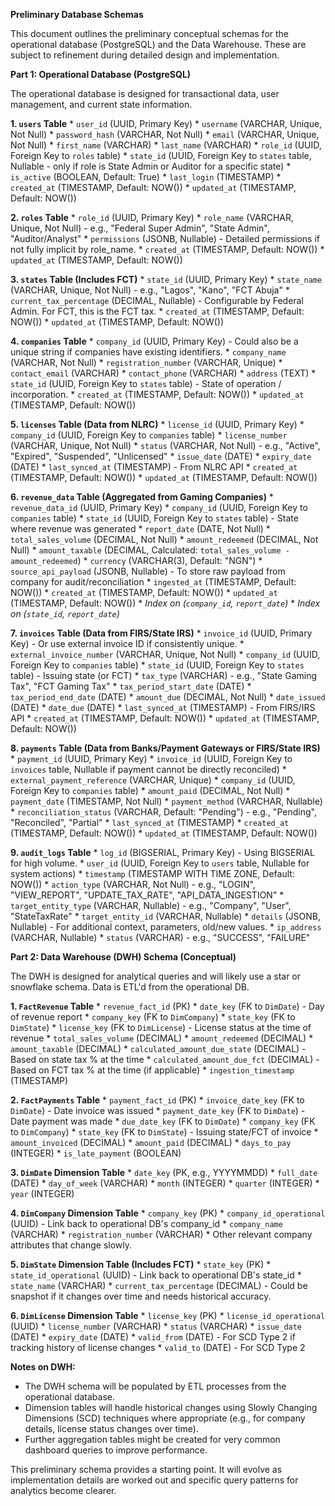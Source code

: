 **Preliminary Database Schemas**

This document outlines the preliminary conceptual schemas for the operational database (PostgreSQL) and the Data Warehouse. These are subject to refinement during detailed design and implementation.

**Part 1: Operational Database (PostgreSQL)**

The operational database is designed for transactional data, user management, and current state information.

**1. `users` Table**
    *   `user_id` (UUID, Primary Key)
    *   `username` (VARCHAR, Unique, Not Null)
    *   `password_hash` (VARCHAR, Not Null)
    *   `email` (VARCHAR, Unique, Not Null)
    *   `first_name` (VARCHAR)
    *   `last_name` (VARCHAR)
    *   `role_id` (UUID, Foreign Key to `roles` table)
    *   `state_id` (UUID, Foreign Key to `states` table, Nullable - only if role is State Admin or Auditor for a specific state)
    *   `is_active` (BOOLEAN, Default: True)
    *   `last_login` (TIMESTAMP)
    *   `created_at` (TIMESTAMP, Default: NOW())
    *   `updated_at` (TIMESTAMP, Default: NOW())

**2. `roles` Table**
    *   `role_id` (UUID, Primary Key)
    *   `role_name` (VARCHAR, Unique, Not Null) - e.g., "Federal Super Admin", "State Admin", "Auditor/Analyst"
    *   `permissions` (JSONB, Nullable) - Detailed permissions if not fully implicit by role_name.
    *   `created_at` (TIMESTAMP, Default: NOW())
    *   `updated_at` (TIMESTAMP, Default: NOW())

**3. `states` Table (Includes FCT)**
    *   `state_id` (UUID, Primary Key)
    *   `state_name` (VARCHAR, Unique, Not Null) - e.g., "Lagos", "Kano", "FCT Abuja"
    *   `current_tax_percentage` (DECIMAL, Nullable) - Configurable by Federal Admin. For FCT, this is the FCT tax.
    *   `created_at` (TIMESTAMP, Default: NOW())
    *   `updated_at` (TIMESTAMP, Default: NOW())

**4. `companies` Table**
    *   `company_id` (UUID, Primary Key) - Could also be a unique string if companies have existing identifiers.
    *   `company_name` (VARCHAR, Not Null)
    *   `registration_number` (VARCHAR, Unique)
    *   `contact_email` (VARCHAR)
    *   `contact_phone` (VARCHAR)
    *   `address` (TEXT)
    *   `state_id` (UUID, Foreign Key to `states` table) - State of operation / incorporation.
    *   `created_at` (TIMESTAMP, Default: NOW())
    *   `updated_at` (TIMESTAMP, Default: NOW())

**5. `licenses` Table (Data from NLRC)**
    *   `license_id` (UUID, Primary Key)
    *   `company_id` (UUID, Foreign Key to `companies` table)
    *   `license_number` (VARCHAR, Unique, Not Null)
    *   `status` (VARCHAR, Not Null) - e.g., "Active", "Expired", "Suspended", "Unlicensed"
    *   `issue_date` (DATE)
    *   `expiry_date` (DATE)
    *   `last_synced_at` (TIMESTAMP) - From NLRC API
    *   `created_at` (TIMESTAMP, Default: NOW())
    *   `updated_at` (TIMESTAMP, Default: NOW())

**6. `revenue_data` Table (Aggregated from Gaming Companies)**
    *   `revenue_data_id` (UUID, Primary Key)
    *   `company_id` (UUID, Foreign Key to `companies` table)
    *   `state_id` (UUID, Foreign Key to `states` table) - State where revenue was generated
    *   `report_date` (DATE, Not Null)
    *   `total_sales_volume` (DECIMAL, Not Null)
    *   `amount_redeemed` (DECIMAL, Not Null)
    *   `amount_taxable` (DECIMAL, Calculated: `total_sales_volume - amount_redeemed`)
    *   `currency` (VARCHAR(3), Default: "NGN")
    *   `source_api_payload` (JSONB, Nullable) - To store raw payload from company for audit/reconciliation
    *   `ingested_at` (TIMESTAMP, Default: NOW())
    *   `created_at` (TIMESTAMP, Default: NOW())
    *   `updated_at` (TIMESTAMP, Default: NOW())
    *   *Index on (`company_id`, `report_date`)*
    *   *Index on (`state_id`, `report_date`)*

**7. `invoices` Table (Data from FIRS/State IRS)**
    *   `invoice_id` (UUID, Primary Key) - Or use external invoice ID if consistently unique.
    *   `external_invoice_number` (VARCHAR, Unique, Not Null)
    *   `company_id` (UUID, Foreign Key to `companies` table)
    *   `state_id` (UUID, Foreign Key to `states` table) - Issuing state (or FCT)
    *   `tax_type` (VARCHAR) - e.g., "State Gaming Tax", "FCT Gaming Tax"
    *   `tax_period_start_date` (DATE)
    *   `tax_period_end_date` (DATE)
    *   `amount_due` (DECIMAL, Not Null)
    *   `date_issued` (DATE)
    *   `date_due` (DATE)
    *   `last_synced_at` (TIMESTAMP) - From FIRS/IRS API
    *   `created_at` (TIMESTAMP, Default: NOW())
    *   `updated_at` (TIMESTAMP, Default: NOW())

**8. `payments` Table (Data from Banks/Payment Gateways or FIRS/State IRS)**
    *   `payment_id` (UUID, Primary Key)
    *   `invoice_id` (UUID, Foreign Key to `invoices` table, Nullable if payment cannot be directly reconciled)
    *   `external_payment_reference` (VARCHAR, Unique)
    *   `company_id` (UUID, Foreign Key to `companies` table)
    *   `amount_paid` (DECIMAL, Not Null)
    *   `payment_date` (TIMESTAMP, Not Null)
    *   `payment_method` (VARCHAR, Nullable)
    *   `reconciliation_status` (VARCHAR, Default: "Pending") - e.g., "Pending", "Reconciled", "Partial"
    *   `last_synced_at` (TIMESTAMP)
    *   `created_at` (TIMESTAMP, Default: NOW())
    *   `updated_at` (TIMESTAMP, Default: NOW())

**9. `audit_logs` Table**
    *   `log_id` (BIGSERIAL, Primary Key) - Using BIGSERIAL for high volume.
    *   `user_id` (UUID, Foreign Key to `users` table, Nullable for system actions)
    *   `timestamp` (TIMESTAMP WITH TIME ZONE, Default: NOW())
    *   `action_type` (VARCHAR, Not Null) - e.g., "LOGIN", "VIEW_REPORT", "UPDATE_TAX_RATE", "API_DATA_INGESTION"
    *   `target_entity_type` (VARCHAR, Nullable) - e.g., "Company", "User", "StateTaxRate"
    *   `target_entity_id` (VARCHAR, Nullable)
    *   `details` (JSONB, Nullable) - For additional context, parameters, old/new values.
    *   `ip_address` (VARCHAR, Nullable)
    *   `status` (VARCHAR) - e.g., "SUCCESS", "FAILURE"

**Part 2: Data Warehouse (DWH) Schema (Conceptual)**

The DWH is designed for analytical queries and will likely use a star or snowflake schema. Data is ETL'd from the operational DB.

**1. `FactRevenue` Table**
    *   `revenue_fact_id` (PK)
    *   `date_key` (FK to `DimDate`) - Day of revenue report
    *   `company_key` (FK to `DimCompany`)
    *   `state_key` (FK to `DimState`)
    *   `license_key` (FK to `DimLicense`) - License status at the time of revenue
    *   `total_sales_volume` (DECIMAL)
    *   `amount_redeemed` (DECIMAL)
    *   `amount_taxable` (DECIMAL)
    *   `calculated_amount_due_state` (DECIMAL) - Based on state tax % at the time
    *   `calculated_amount_due_fct` (DECIMAL) - Based on FCT tax % at the time (if applicable)
    *   `ingestion_timestamp` (TIMESTAMP)

**2. `FactPayments` Table**
    *   `payment_fact_id` (PK)
    *   `invoice_date_key` (FK to `DimDate`) - Date invoice was issued
    *   `payment_date_key` (FK to `DimDate`) - Date payment was made
    *   `due_date_key` (FK to `DimDate`)
    *   `company_key` (FK to `DimCompany`)
    *   `state_key` (FK to `DimState`) - Issuing state/FCT of invoice
    *   `amount_invoiced` (DECIMAL)
    *   `amount_paid` (DECIMAL)
    *   `days_to_pay` (INTEGER)
    *   `is_late_payment` (BOOLEAN)

**3. `DimDate` Dimension Table**
    *   `date_key` (PK, e.g., YYYYMMDD)
    *   `full_date` (DATE)
    *   `day_of_week` (VARCHAR)
    *   `month` (INTEGER)
    *   `quarter` (INTEGER)
    *   `year` (INTEGER)

**4. `DimCompany` Dimension Table**
    *   `company_key` (PK)
    *   `company_id_operational` (UUID) - Link back to operational DB's company_id
    *   `company_name` (VARCHAR)
    *   `registration_number` (VARCHAR)
    *   Other relevant company attributes that change slowly.

**5. `DimState` Dimension Table (Includes FCT)**
    *   `state_key` (PK)
    *   `state_id_operational` (UUID) - Link back to operational DB's state_id
    *   `state_name` (VARCHAR)
    *   `current_tax_percentage` (DECIMAL) - Could be snapshot if it changes over time and needs historical accuracy.

**6. `DimLicense` Dimension Table**
    *   `license_key` (PK)
    *   `license_id_operational` (UUID)
    *   `license_number` (VARCHAR)
    *   `status` (VARCHAR)
    *   `issue_date` (DATE)
    *   `expiry_date` (DATE)
    *   `valid_from` (DATE) - For SCD Type 2 if tracking history of license changes
    *   `valid_to` (DATE) - For SCD Type 2

**Notes on DWH:**
*   The DWH schema will be populated by ETL processes from the operational database.
*   Dimension tables will handle historical changes using Slowly Changing Dimensions (SCD) techniques where appropriate (e.g., for company details, license status changes over time).
*   Further aggregation tables might be created for very common dashboard queries to improve performance.

This preliminary schema provides a starting point. It will evolve as implementation details are worked out and specific query patterns for analytics become clearer.
